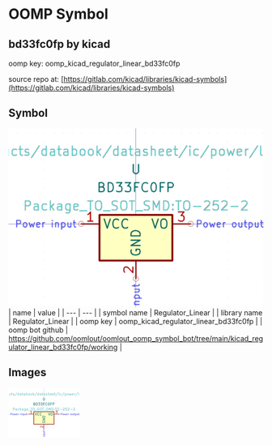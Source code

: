 # OOMP Symbol  
## bd33fc0fp  by kicad  
  
oomp key: oomp_kicad_regulator_linear_bd33fc0fp  
  
source repo at: [https://gitlab.com/kicad/libraries/kicad-symbols](https://gitlab.com/kicad/libraries/kicad-symbols)  
## Symbol  
  
[![working.png](working_600.png)](working.png)  
| name | value | 
| --- | --- | 
| symbol name | Regulator_Linear | 
| library name | Regulator_Linear | 
| oomp key | oomp_kicad_regulator_linear_bd33fc0fp | 
| oomp bot github | https://github.com/oomlout/oomlout_oomp_symbol_bot/tree/main/kicad_regulator_linear_bd33fc0fp/working | 
## Images  
  
[![working.png](working_140.png)](working.png)  
